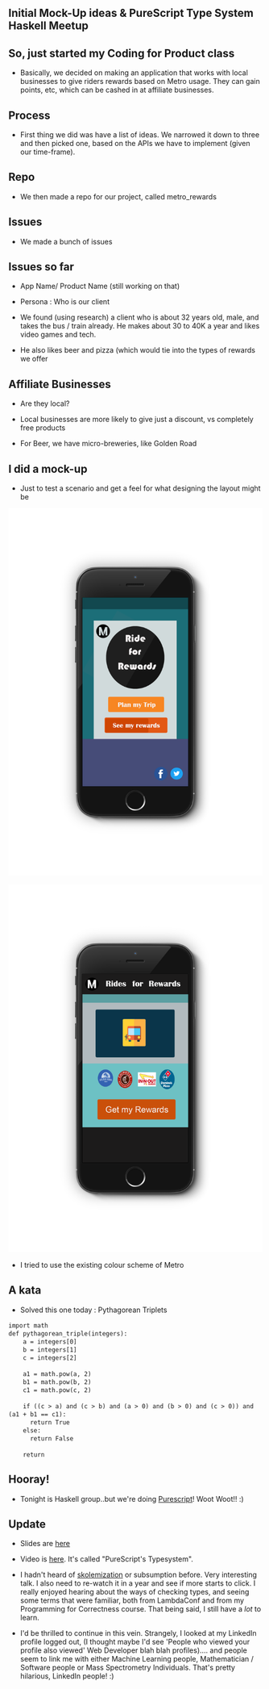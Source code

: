## Initial Mock-Up ideas & PureScript Type System Haskell Meetup

## So, just started my Coding for Product class

- Basically, we decided on making an application
  that works with local businesses to give riders rewards
  based on Metro usage. They can gain points, etc, 
  which can be cashed in at affiliate businesses.
  
  
## Process

- First thing we did was have a list of ideas.
  We narrowed it down to three and then picked one,
  based on the APIs we have to implement (given our time-frame).
  
## Repo 

- We then made a repo for our project, called metro_rewards

## Issues

- We made a bunch of issues

## Issues so far

- App Name/ Product Name (still working on that)

- Persona : Who is our client

- We found (using research) a client who is 
  about 32 years old, male, and takes the bus / train
  already. He makes about 30 to 40K a year and 
  likes video games and tech.
  
- He also likes beer and pizza (which would tie into the types of rewards we offer

## Affiliate Businesses

- Are they local? 

- Local businesses are more likely to give just a discount, vs completely free products

- For Beer, we have micro-breweries, like Golden Road

## I did a mock-up

- Just to test a scenario and get a feel for what designing the layout might be

![iphoneproduct](/images/product/iPhone_classic.png)

![iphone2](/images/product/iPhone2_002.png)

- I tried to use the existing colour scheme of Metro


## A kata

- Solved this one today : Pythagorean Triplets

```
import math
def pythagorean_triple(integers):
    a = integers[0]
    b = integers[1]
    c = integers[2]
    
    a1 = math.pow(a, 2)
    b1 = math.pow(b, 2)
    c1 = math.pow(c, 2)
    
    if ((c > a) and (c > b) and (a > 0) and (b > 0) and (c > 0)) and (a1 + b1 == c1):
      return True
    else:
      return False
      
    return
```

## Hooray!

- Tonight is Haskell group..but we're doing [Purescript](http://www.purescript.org/)! Woot Woot!! :) 
  
## Update 

- Slides are [here](https://docs.google.com/presentation/d/1VvMZLjOsaryV6BCbst7cSuJwp7KhrK4td7JCa2hYVjY/edit#slide=id.p)

- Video is [here](https://www.youtube.com/watch?v=SPpIbiZFPRY). It's called "PureScript's Typesystem".

- I hadn't heard of [skolemization](https://mathoverflow.net/questions/114083/why-skolemization) or subsumption before. Very interesting   talk. I also need to re-watch it in a year
  and see if more starts to click. I really enjoyed hearing about the ways of checking types, and seeing some terms that were familiar,
  both from LambdaConf and from my Programming for Correctness course. That being said, I still have a *lot* to learn.
  
- I'd be thrilled to continue in this vein. Strangely, I looked at my LinkedIn profile logged out,
  (I thought maybe I'd see 'People who viewed your profile also viewed' Web Developer blah blah profiles)....
  and people seem to link me with either Machine Learning people, Mathematician / Software people or Mass Spectrometry Individuals.
  That's pretty hilarious, LinkedIn people! :)
